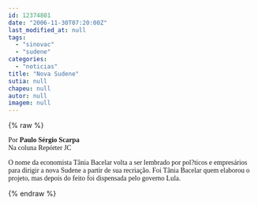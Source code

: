 ```yaml
---
id: 12374801
date: "2006-11-30T07:20:00Z"
last_modified_at: null
tags:
  - "sinovac"
  - "sudene"
categories:
  - "noticias"
title: "Nova Sudene"
sutia: null
chapeu: null
autor: null
imagem: null
---
```

{% raw %}
<p><P><FONT face=Verdana>Por <STRONG>Paulo Sérgio Scarpa</STRONG><BR>Na coluna Repórter JC</FONT></P></p>
<p><P><FONT face=Verdana>O nome da economista Tânia Bacelar volta a ser lembrado por pol?ticos e empresários para dirigir a nova Sudene a partir de sua recriação. Foi Tânia Bacelar quem elaborou o projeto, mas depois do feito foi dispensada pelo governo Lula.</FONT></P> </p>
{% endraw %}